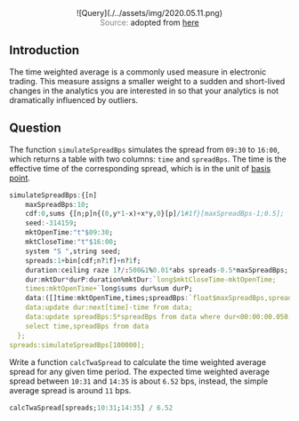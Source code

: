 <span style="display:block;text-align:center">
![Query](./../assets/img/2020.05.11.png)
</span>
<span style="display:block;text-align:center"><font color="grey">Source: </font>adopted from <a href="https://twitter.com/TWASnews/photo">here</a></span>


## Introduction
The time weighted average is a commonly used measure in electronic trading. This measure assigns a smaller weight to a sudden and short-lived changes in the analytics you are interested in so that your analytics is not dramatically influenced by outliers.

## Question
The function ``simulateSpreadBps`` simulates the spread from ``09:30`` to ``16:00``, which returns a table with two columns: ``time`` and ``spreadBps``. The time is the effective time of the corresponding spread, which is in the unit of [basis point][BasisPoint].

```q
simulateSpreadBps:{[n]
    maxSpreadBps:10;
    cdf:0,sums {[n;p]n{(0,y*1-x)+x*y,0}[p]/1#1f}[maxSpreadBps-1;0.5];
    seed:-314159;
    mktOpenTime:"t"$09:30;
    mktCloseTime:"t"$16:00;
    system "S ",string seed;
    spreads:1+bin[cdf;n?1f]+n?1f;
    duration:ceiling raze 1?/:500&1%0.01*abs spreads-0.5*maxSpreadBps;
    dur:mktDur*durP:duration%mktDur:`long$mktCloseTime-mktOpenTime;
    times:mktOpenTime+`long$sums dur%sum durP;
    data:([]time:mktOpenTime,times;spreadBps:`float$maxSpreadBps,spreads);
    data:update dur:next[time]-time from data;
    data:update spreadBps:5*spreadBps from data where dur<00:00:00.050;
    select time,spreadBps from data
  };
spreads:simulateSpreadBps[100000];
```

Write a function ``calcTwaSpread`` to calculate the time weighted average spread for any given time period. The expected time weighted average spread between ``10:31`` and ``14:35`` is about ``6.52`` bps, instead, the simple average spread is around ``11`` bps.

```q
calcTwaSpread[spreads;10:31;14:35] / 6.52
```

[BasisPoint]: https://www.investopedia.com/terms/b/basispoint.asp
